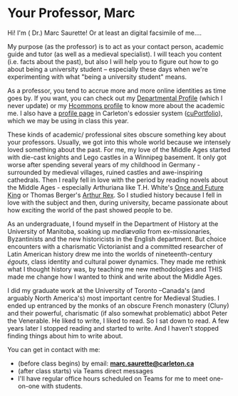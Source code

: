 # Your Professor, Marc

Hi! I'm \( Dr.\) Marc Saurette! Or at least an digital facsimile of me....

My purpose \(as the professor\) is to act as your contact person, academic guide and tutor \(as well as a medieval specialist\). I will teach you content \(i.e. facts about the past\), but also I will help you to figure out how to go about being a university student – especially these days when we're experimenting with what "being a university student" means.

As a professor, you tend to accrue more and more online identities as time goes by. If you want, you can check out my [Departmental Profile](https://carleton.ca/history/people/marc-saurette/) \(which I never update\) or my [Hcommons profile](https://hcommons.org/members/saurette/) to know more about the academic me. I also have a [profile page](https://cuportfolio.carleton.ca/view/view.php?t=R0JhOVq2vQu3xfWjiceY) in Carleton's edossier system \([cuPortfolio](https://marc-saurette.gitbook.io/the-making-of-the-middle-ages/course-info/digital-tools/cuportfolio)\), which we may be using in class this year.

These kinds of academic/ professional sites obscure something key about your professors. Usually, we got into this whole world because we intensely loved something about the past. For me, my love of the Middle Ages started with die-cast knights and Lego castles in a Winnipeg basement. It only got worse after spending several years of my childhood in Germany - surrounded by medieval villages, ruined castles and awe-inspiring cathedrals. Then I really fell in love with the period by reading novels about the Middle Ages - especially Arthuriana like T.H. White's [Once and Future King](https://ocul-crl.primo.exlibrisgroup.com/permalink/01OCUL_CRL/1gorbd6/alma991007825869705153) or Thomas Berger's [Arthur Rex](https://ocul-crl.primo.exlibrisgroup.com/permalink/01OCUL_CRL/1gorbd6/alma991008085209705153). So I studied history because I fell in love with the subject and then, during university, became passionate about how exciting the world of the past showed people to be.

As an undergraduate, I found myself in the Department of History at the University of Manitoba, soaking up _mediævalia_ from ex-missionaries, Byzantinists and the new historicists in the English department. But choice encounters with a charismatic Victorianist and a committed researcher of Latin American history drew me into the worlds of nineteenth-century _égouts_, class identity and cultural power dynamics. They made me rethink what I thought history was, by teaching me new methodologies and THIS made me change how I wanted to think and write about the Middle Ages.

I did my graduate work at the University of Toronto –Canada's \(and arguably North America's\) most important centre for Medieval Studies. I ended up entranced by the monks of an obscure French monastery \(Cluny\) and their powerful, charismatic \(if also somewhat problematic\) abbot Peter the Venerable. He liked to write, I liked to read. So I sat down to read. A few years later I stopped reading and started to write. And I haven’t stopped finding things about him to write about.

You can get in contact with me:

* \(before class begins\) by email: **marc.saurette@carleton.ca**
* \(after class starts\) via Teams direct messages
* I'll have regular office hours scheduled on Teams for me to meet one-on-one with students. 

